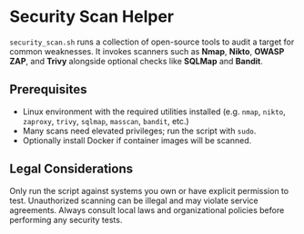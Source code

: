 # Security Scan Helper

`security_scan.sh` runs a collection of open-source tools to audit a target for common weaknesses. It invokes scanners such as **Nmap**, **Nikto**, **OWASP ZAP**, and **Trivy** alongside optional checks like **SQLMap** and **Bandit**.

## Prerequisites
- Linux environment with the required utilities installed (e.g. `nmap`, `nikto`, `zaproxy`, `trivy`, `sqlmap`, `masscan`, `bandit`, etc.)
- Many scans need elevated privileges; run the script with `sudo`.
- Optionally install Docker if container images will be scanned.

## Legal Considerations
Only run the script against systems you own or have explicit permission to test. Unauthorized scanning can be illegal and may violate service agreements. Always consult local laws and organizational policies before performing any security tests.
